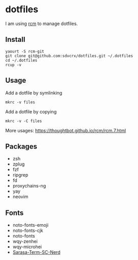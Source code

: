 # dotfiles #

I am using [rcm](https://github.com/thoughtbot/rcm) to manage dotfiles.

## Install ##

    yaourt -S rcm-git
    git clone git@github.com:sdvcrx/dotfiles.git ~/.dotfiles
    cd ~/.dotfiles
    rcup -v

## Usage ##

Add a dotfile by symlinking

    mkrc -v files

Add a dotfile by copying

    mkrc -v -C files

More usages: https://thoughtbot.github.io/rcm/rcm.7.html

## Packages ##

- zsh
- zplug
- fzf
- ripgrep
- fd
- proxychains-ng
- yay
- neovim

## Fonts ##

- noto-fonts-emoji
- noto-fonts-cjk
- noto-fonts
- wqy-zenhei
- wqy-microhei
- [Sarasa-Term-SC-Nerd](https://github.com/laishulu/Sarasa-Term-SC-Nerd)
